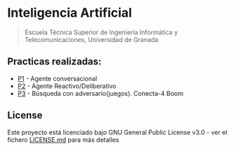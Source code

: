 # Inteligencia Artificial
> Escuela Técnica Superior de Ingeniería Informática y Telecomunicaciones, Universidad de Granada

## Practicas realizadas:

- [P1](https://github.com/roronoasins/ia-ugr/tree/main/P1_AgenteConversacional) - Agente conversacional
- [P2](https://github.com/roronoasins/ppr-ugr/tree/main/P2) - Agente Reactivo/Deliberativo
- [P3](https://github.com/roronoasins/ppr-ugr/tree/main/P3) - Búsqueda con adversario(juegos). Conecta-4 Boom

## License
Este proyecto está licenciado bajo GNU General Public License v3.0 - ver el fichero [LICENSE.md](LICENSE.md) para más detalles
